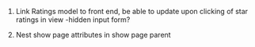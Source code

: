 1. Link Ratings model to front end, be able to update upon clicking of star ratings in view
  -hidden input form?

2. Nest show page attributes in show page parent

